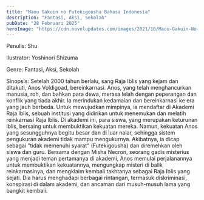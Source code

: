```yaml
---
title: "Maou Gakuin no Futekigousha Bahasa Indonesia"
description: "Fantasi, Aksi, Sekolah"
pubDate: "28 Februari 2025"
heroImage: "https://cdn.novelupdates.com/images/2021/10/Maou-Gakuin-No-Futekigousha-LN.jpg"
---
```


Penulis: Shu

Ilustrator: Yoshinori Shizuma

Genre: Fantasi, Aksi, Sekolah

Sinopsis: Setelah 2000 tahun berlalu, sang Raja Iblis yang kejam dan ditakuti, Anos Voldigoad, bereinkarnasi. Anos, yang telah menghancurkan manusia, roh, dan bahkan para dewa, merasa lelah dengan peperangan dan konflik yang tiada akhir. Ia merindukan kedamaian dan bereinkarnasi ke era yang jauh berbeda. Untuk mewujudkan mimpinya, ia mendaftar di Akademi Raja Iblis, sebuah institusi yang didirikan untuk menemukan dan melatih reinkarnasi Raja Iblis. Di akademi ini, para siswa, yang merupakan keturunan iblis, bersaing untuk membuktikan kekuatan mereka. Namun, kekuatan Anos yang sesungguhnya begitu besar dan di luar nalar, sehingga sistem pengukuran akademi tidak mampu mengukurnya. Akibatnya, ia dicap sebagai "tidak memenuhi syarat" (Futekigousha) dan diremehkan oleh siswa dan guru. Bersama dengan Misha Necron, seorang gadis misterius yang menjadi teman pertamanya di akademi, Anos memulai perjalanannya untuk membuktikan kekuatannya, mengungkap misteri di balik reinkarnasinya, dan mengklaim kembali takhtanya sebagai Raja Iblis yang sejati. Dia harus menghadapi berbagai rintangan, termasuk diskriminasi, konspirasi di dalam akademi, dan ancaman dari musuh-musuh lama yang bangkit kembali.
